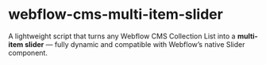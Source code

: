 # webflow-cms-multi-item-slider
A lightweight script that turns any Webflow CMS Collection List into a **multi-item slider** — fully dynamic and compatible with Webflow’s native Slider component.
